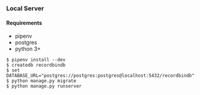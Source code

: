 ### Local Server

#### Requirements

- pipenv
- postgres
- python 3+

```
$ pipenv install --dev
$ createdb recordbindb
$ set  DATABASE_URL="postgres://postgres:postgres@localhost:5432/recordbindb"
$ python manage.py migrate
$ python manage.py runserver
```
